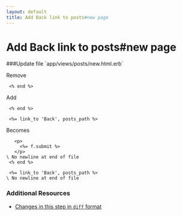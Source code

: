 ```yaml
---
layout: default
title: Add Back link to posts#new page
---
```


<h1 id="main">Add Back link to posts#new page</h1>
###Update file `app/views/posts/new.html.erb`

Remove
```
 <% end %>
```


Add
```
 <% end %>
 
 <%= link_to 'Back', posts_path %>
```


Becomes
```
   <p>
     <%= f.submit %>
   </p>
\ No newline at end of file
 <% end %>
 
 <%= link_to 'Back', posts_path %>
\ No newline at end of file

```



### Additional Resources

* [Changes in this step in `diff` format](https://github.com/software-academy/rails_getting_started_bdd/commit/66c7f4b409d72aded3819b44ddee16bc452dde3d)

